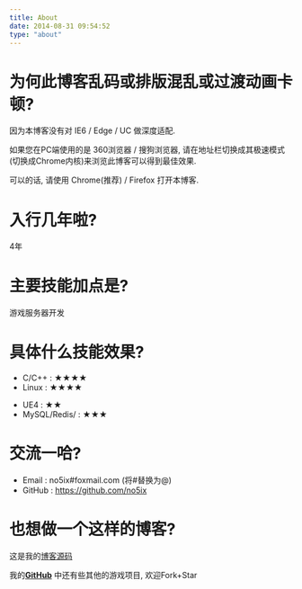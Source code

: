 ```yaml
---
title: About
date: 2014-08-31 09:54:52
type: "about"
---
```


# 为何此博客乱码或排版混乱或过渡动画卡顿?

因为本博客没有对 IE6 / Edge / UC 做深度适配.

如果您在PC端使用的是 360浏览器 / 搜狗浏览器, 请在地址栏切换成其极速模式(切换成Chrome内核)来浏览此博客可以得到最佳效果.

可以的话, 请使用 Chrome(推荐) / Firefox 打开本博客.


# 入行几年啦?

4年

# 主要技能加点是?

游戏服务器开发


# 具体什么技能效果? 

 - C/C++ : ★★★★
 - Linux : ★★★★
 <!-- - PHP/Python/Lua : ★★★ -->
 - UE4 : ★★
 - MySQL/Redis/ : ★★★
 <!-- - Vim/Git/Markdown/番茄工作法 : ★★★★★ -->

# 交流一哈?

- Email : no5ix#foxmail.com (将#替换为@)
- GitHub : https://github.com/no5ix
<!-- - 网易云音乐 : https://music.163.com/#/user/home?id=47256866 -->

# 也想做一个这样的博客?

这是我的[博客源码](https://github.com/no5ix/MyBlog)

我的[<i class="fa fa-fw fa-github fa-2x"></i>**GitHub**](https://github.com/no5ix/) 中还有些其他的游戏项目, 
欢迎Fork+Star
